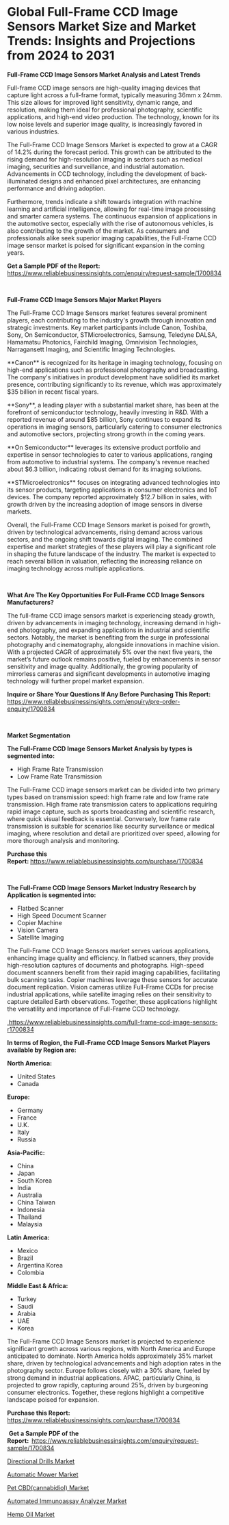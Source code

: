 <p><h1>Global Full-Frame CCD Image Sensors Market Size and Market Trends: Insights and Projections from 2024 to 2031</h1></p><p><strong>Full-Frame CCD Image Sensors Market Analysis and Latest Trends</strong></p>
<p><p>Full-frame CCD image sensors are high-quality imaging devices that capture light across a full-frame format, typically measuring 36mm x 24mm. This size allows for improved light sensitivity, dynamic range, and resolution, making them ideal for professional photography, scientific applications, and high-end video production. The technology, known for its low noise levels and superior image quality, is increasingly favored in various industries.</p><p>The Full-Frame CCD Image Sensors Market is expected to grow at a CAGR of 14.2% during the forecast period. This growth can be attributed to the rising demand for high-resolution imaging in sectors such as medical imaging, securities and surveillance, and industrial automation. Advancements in CCD technology, including the development of back-illuminated designs and enhanced pixel architectures, are enhancing performance and driving adoption.</p><p>Furthermore, trends indicate a shift towards integration with machine learning and artificial intelligence, allowing for real-time image processing and smarter camera systems. The continuous expansion of applications in the automotive sector, especially with the rise of autonomous vehicles, is also contributing to the growth of the market. As consumers and professionals alike seek superior imaging capabilities, the Full-Frame CCD image sensor market is poised for significant expansion in the coming years.</p></p>
<p><strong>Get a Sample PDF of the Report:&nbsp;</strong> <a href="https://www.reliablebusinessinsights.com/enquiry/request-sample/1700834?utm_campaign=48&utm_medium=2&utm_source=Github&utm_content=ia&utm_term=21102024&utm_id=full-frame-ccd-image-sensors">https://www.reliablebusinessinsights.com/enquiry/request-sample/1700834</a></p>
<p>&nbsp;</p>
<p><strong>Full-Frame CCD Image Sensors Major Market Players</strong></p>
<p><p>The Full-Frame CCD Image Sensors market features several prominent players, each contributing to the industry's growth through innovation and strategic investments. Key market participants include Canon, Toshiba, Sony, On Semiconductor, STMicroelectronics, Samsung, Teledyne DALSA, Hamamatsu Photonics, Fairchild Imaging, Omnivision Technologies, Narragansett Imaging, and Scientific Imaging Technologies.</p><p>**Canon** is recognized for its heritage in imaging technology, focusing on high-end applications such as professional photography and broadcasting. The company's initiatives in product development have solidified its market presence, contributing significantly to its revenue, which was approximately $35 billion in recent fiscal years.</p><p>**Sony**, a leading player with a substantial market share, has been at the forefront of semiconductor technology, heavily investing in R&D. With a reported revenue of around $85 billion, Sony continues to expand its operations in imaging sensors, particularly catering to consumer electronics and automotive sectors, projecting strong growth in the coming years.</p><p>**On Semiconductor** leverages its extensive product portfolio and expertise in sensor technologies to cater to various applications, ranging from automotive to industrial systems. The company's revenue reached about $6.3 billion, indicating robust demand for its imaging solutions.</p><p>**STMicroelectronics** focuses on integrating advanced technologies into its sensor products, targeting applications in consumer electronics and IoT devices. The company reported approximately $12.7 billion in sales, with growth driven by the increasing adoption of image sensors in diverse markets.</p><p>Overall, the Full-Frame CCD Image Sensors market is poised for growth, driven by technological advancements, rising demand across various sectors, and the ongoing shift towards digital imaging. The combined expertise and market strategies of these players will play a significant role in shaping the future landscape of the industry. The market is expected to reach several billion in valuation, reflecting the increasing reliance on imaging technology across multiple applications.</p></p>
<p>&nbsp;</p>
<p><strong>What Are The Key Opportunities For Full-Frame CCD Image Sensors Manufacturers?</strong></p>
<p><p>The full-frame CCD image sensors market is experiencing steady growth, driven by advancements in imaging technology, increasing demand in high-end photography, and expanding applications in industrial and scientific sectors. Notably, the market is benefiting from the surge in professional photography and cinematography, alongside innovations in machine vision. With a projected CAGR of approximately 5% over the next five years, the market’s future outlook remains positive, fueled by enhancements in sensor sensitivity and image quality. Additionally, the growing popularity of mirrorless cameras and significant developments in automotive imaging technology will further propel market expansion.</p></p>
<p><strong>Inquire or Share Your Questions If Any Before Purchasing This Report:</strong> <a href="https://www.reliablebusinessinsights.com/enquiry/pre-order-enquiry/1700834?utm_campaign=48&utm_medium=2&utm_source=Github&utm_content=ia&utm_term=21102024&utm_id=full-frame-ccd-image-sensors">https://www.reliablebusinessinsights.com/enquiry/pre-order-enquiry/1700834</a></p>
<p>&nbsp;</p>
<p><strong>Market Segmentation</strong></p>
<p><strong>The Full-Frame CCD Image Sensors Market Analysis by types is segmented into:</strong></p>
<p><ul><li>High Frame Rate Transmission</li><li>Low Frame Rate Transmission</li></ul></p>
<p><p>The Full-Frame CCD image sensors market can be divided into two primary types based on transmission speed: high frame rate and low frame rate transmission. High frame rate transmission caters to applications requiring rapid image capture, such as sports broadcasting and scientific research, where quick visual feedback is essential. Conversely, low frame rate transmission is suitable for scenarios like security surveillance or medical imaging, where resolution and detail are prioritized over speed, allowing for more thorough analysis and monitoring.</p></p>
<p><strong>Purchase this Report:&nbsp;</strong><a href="https://www.reliablebusinessinsights.com/purchase/1700834?utm_campaign=48&utm_medium=2&utm_source=Github&utm_content=ia&utm_term=21102024&utm_id=full-frame-ccd-image-sensors">https://www.reliablebusinessinsights.com/purchase/1700834</a></p>
<p>&nbsp;</p>
<p><strong>The Full-Frame CCD Image Sensors Market Industry Research by Application is segmented into:</strong></p>
<p><ul><li>Flatbed Scanner</li><li>High Speed Document Scanner</li><li>Copier Machine</li><li>Vision Camera</li><li>Satellite Imaging</li></ul></p>
<p><p>The Full-Frame CCD Image Sensors market serves various applications, enhancing image quality and efficiency. In flatbed scanners, they provide high-resolution captures of documents and photographs. High-speed document scanners benefit from their rapid imaging capabilities, facilitating bulk scanning tasks. Copier machines leverage these sensors for accurate document replication. Vision cameras utilize Full-Frame CCDs for precise industrial applications, while satellite imaging relies on their sensitivity to capture detailed Earth observations. Together, these applications highlight the versatility and importance of Full-Frame CCD technology.</p></p>
<p><a href="https://www.reliablebusinessinsights.com/full-frame-ccd-image-sensors-r1700834?utm_campaign=48&utm_medium=2&utm_source=Github&utm_content=ia&utm_term=21102024&utm_id=full-frame-ccd-image-sensors">&nbsp;https://www.reliablebusinessinsights.com/full-frame-ccd-image-sensors-r1700834</a></p>
<p><strong>In terms of Region, the Full-Frame CCD Image Sensors Market Players available by Region are:</strong></p>
<p>
    <p> <strong> North America: </strong>
        <ul>
            <li>United States</li>
            <li>Canada</li>
        </ul>
        </p> 
    <p> <strong> Europe: </strong>
        <ul>
            <li>Germany</li>
            <li>France</li>
            <li>U.K.</li>
            <li>Italy</li>
            <li>Russia</li>
        </ul>
        </p> 
    <p> <strong> Asia-Pacific: </strong>
        <ul>
            <li>China</li>
            <li>Japan</li>
            <li>South Korea</li>
            <li>India</li>
            <li>Australia</li>
            <li>China Taiwan</li>
            <li>Indonesia</li>
            <li>Thailand</li>
            <li>Malaysia</li>
        </ul>
        </p> 
    <p> <strong> Latin America: </strong>
        <ul>
            <li>Mexico</li>
            <li>Brazil</li>
            <li>Argentina Korea</li>
            <li>Colombia</li>
        </ul>
        </p> 
    <p> <strong> Middle East & Africa: </strong>
        <ul>
            <li>Turkey</li>
            <li>Saudi</li>
            <li>Arabia</li>
            <li>UAE</li>
            <li>Korea</li>
        </ul>
    </p>
    </p>
<p><p>The Full-Frame CCD Image Sensors market is projected to experience significant growth across various regions, with North America and Europe anticipated to dominate. North America holds approximately 35% market share, driven by technological advancements and high adoption rates in the photography sector. Europe follows closely with a 30% share, fueled by strong demand in industrial applications. APAC, particularly China, is projected to grow rapidly, capturing around 25%, driven by burgeoning consumer electronics. Together, these regions highlight a competitive landscape poised for expansion.</p></p>
<p><strong>Purchase this Report: </strong><a href="https://www.reliablebusinessinsights.com/purchase/1700834?utm_campaign=48&utm_medium=2&utm_source=Github&utm_content=ia&utm_term=21102024&utm_id=full-frame-ccd-image-sensors">https://www.reliablebusinessinsights.com/purchase/1700834</a></p>
<p>&nbsp;<strong>Get a Sample PDF of the Report:&nbsp;&nbsp;</strong><a href="https://www.reliablebusinessinsights.com/enquiry/request-sample/1700834?utm_campaign=48&utm_medium=2&utm_source=Github&utm_content=ia&utm_term=21102024&utm_id=full-frame-ccd-image-sensors">https://www.reliablebusinessinsights.com/enquiry/request-sample/1700834</a></p>
<p><strong></strong></p>
<p><p><a href="https://issuu.com/reportprime-2/docs/directional-drills-market-size-2030_68d75e4eff19d6?utm_campaign=48&utm_medium=2&utm_source=Github&utm_content=ia&utm_term=21102024&utm_id=full-frame-ccd-image-sensors">Directional Drills Market</a></p><p><a href="https://issuu.com/reportprime-2/docs/automatic-mower-market-size-2030.pp_33032cc79aa0d1?utm_campaign=48&utm_medium=2&utm_source=Github&utm_content=ia&utm_term=21102024&utm_id=full-frame-ccd-image-sensors">Automatic Mower Market</a></p><p><a href="https://github.com/DorinaOsmani364/Market-Research-Report-List-1/blob/main/pet-cbdcannabidiol-market.md?utm_campaign=48&utm_medium=2&utm_source=Github&utm_content=ia&utm_term=21102024&utm_id=full-frame-ccd-image-sensors">Pet CBD(cannabidiol) Market</a></p><p><a href="https://www.linkedin.com/pulse/automated-immunoassay-analyzer-market-global-share-ranking-sng5e?utm_campaign=48&utm_medium=2&utm_source=Github&utm_content=ia&utm_term=21102024&utm_id=full-frame-ccd-image-sensors">Automated Immunoassay Analyzer Market</a></p><p><a href="https://github.com/azucena6lzcou/Market-Research-Report-List-1/blob/main/hemp-oil-market.md?utm_campaign=48&utm_medium=2&utm_source=Github&utm_content=ia&utm_term=21102024&utm_id=full-frame-ccd-image-sensors">Hemp Oil Market</a></p></p>